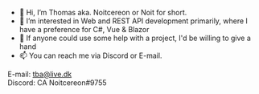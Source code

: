 - 👋 Hi, I’m Thomas aka. Noitcereon or Noit for short.
- 👀 I’m interested in Web and REST API development primarily, where I have a preference for C#, Vue & Blazor
- 💞️ If anyone could use some help with a project, I'd be willing to give a hand
- 📫 You can reach me via Discord or E-mail.

E-mail: tba@live.dk <br>
Discord: CA Noitcereon#9755

<!---
Noitcereon/Noitcereon is a ✨ special ✨ repository because its `README.md` (this file) appears on your GitHub profile.
You can click the Preview link to take a look at your changes.
--->
